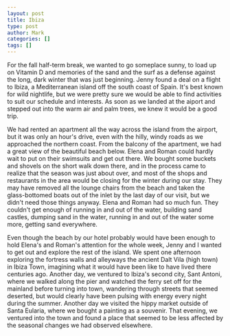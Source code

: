 ```yaml
---
layout: post
title: Ibiza
type: post
author: Mark
categories: []
tags: []
---
```


For the fall half-term break, we wanted to go someplace sunny, to load up on Vitamin D and memories of the sand and the surf as a defense against the long, dark winter that was just beginning.  Jenny found a deal on a flight to Ibiza, a Mediterranean island off the south coast of Spain.  It's best known for wild nightlife, but we were pretty sure we would be able to find activities to suit our schedule and interests.  As soon as we landed at the aiport and stepped out into the warm air and palm trees, we knew it would be a good trip.

We had rented an apartment all the way across the island from the airport, but it was only an hour's drive, even with the hilly, windy roads as we approached the northern coast.  From the balcony of the apartment, we had a great view of the beautiful beach below.  Elena and Roman could hardly wait to put on their swimsuits and get out there.  We bought some buckets and shovels on the short walk down there, and in the process came to realize that the season was just about over, and most of the shops and restaurants in the area would be closing for the winter during our stay.  They may have removed all the lounge chairs from the beach and taken the glass-bottomed boats out of the inlet by the last day of our visit, but we didn't need those things anyway.  Elena and Roman had so much fun.  They couldn't get enough of running in and out of the water, building sand castles, dumping sand in the water, running in and out of the water some more, getting sand everywhere.  

Even though the beach by our hotel probably would have been enough to hold Elena's and Roman's attention for the whole week, Jenny and I wanted to get out and explore the rest of the island.  We spent one afternoon exploring the fortress walls and alleyways the ancient Dalt Vila (high town) in Ibiza Town, imagining what it would have been like to have lived there centuries ago.  Another day, we ventured to Ibiza's second city, Sant Antoni, where we walked along the pier and watched the ferry set off for the mainland before turning into town, wandering through streets that seemed deserted, but would clearly have been pulsing with energy every night during the summer.  Another day we visited the hippy market outside of Santa Eularia, where we bought a painting as a souvenir.  That evening, we ventured into the town and found a place that seemed to be less affected by the seasonal changes we had observed elsewhere.    
